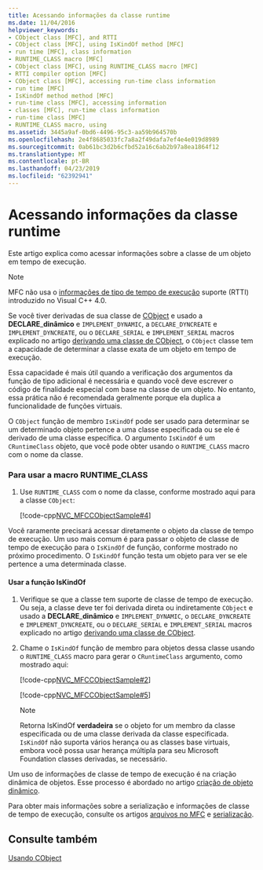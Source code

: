 ```yaml
---
title: Acessando informações da classe runtime
ms.date: 11/04/2016
helpviewer_keywords:
- CObject class [MFC], and RTTI
- CObject class [MFC], using IsKindOf method [MFC]
- run time [MFC], class information
- RUNTIME_CLASS macro [MFC]
- CObject class [MFC], using RUNTIME_CLASS macro [MFC]
- RTTI compiler option [MFC]
- CObject class [MFC], accessing run-time class information
- run time [MFC]
- IsKindOf method method [MFC]
- run-time class [MFC], accessing information
- classes [MFC], run-time class information
- run-time class [MFC]
- RUNTIME_CLASS macro, using
ms.assetid: 3445a9af-0bd6-4496-95c3-aa59b964570b
ms.openlocfilehash: 2e4f8685033fc7a8a2f49dafa7ef4e4e019d8989
ms.sourcegitcommit: 0ab61bc3d2b6cfbd52a16c6ab2b97a8ea1864f12
ms.translationtype: MT
ms.contentlocale: pt-BR
ms.lasthandoff: 04/23/2019
ms.locfileid: "62392941"
---
```

# <a name="accessing-run-time-class-information"></a>Acessando informações da classe runtime

Este artigo explica como acessar informações sobre a classe de um objeto em tempo de execução.

> [!NOTE]
>  MFC não usa o [informações de tipo de tempo de execução](../cpp/run-time-type-information.md) suporte (RTTI) introduzido no Visual C++ 4.0.

Se você tiver derivadas de sua classe de [CObject](../mfc/reference/cobject-class.md) e usado a **DECLARE**_**dinâmico** e `IMPLEMENT_DYNAMIC`, a `DECLARE_DYNCREATE` e `IMPLEMENT_DYNCREATE`, ou o `DECLARE_SERIAL` e `IMPLEMENT_SERIAL` macros explicado no artigo [derivando uma classe de CObject](../mfc/deriving-a-class-from-cobject.md), o `CObject` classe tem a capacidade de determinar a classe exata de um objeto em tempo de execução.

Essa capacidade é mais útil quando a verificação dos argumentos da função de tipo adicional é necessária e quando você deve escrever o código de finalidade especial com base na classe de um objeto. No entanto, essa prática não é recomendada geralmente porque ela duplica a funcionalidade de funções virtuais.

O `CObject` função de membro `IsKindOf` pode ser usado para determinar se um determinado objeto pertence a uma classe especificada ou se ele é derivado de uma classe específica. O argumento `IsKindOf` é um `CRuntimeClass` objeto, que você pode obter usando o `RUNTIME_CLASS` macro com o nome da classe.

### <a name="to-use-the-runtimeclass-macro"></a>Para usar a macro RUNTIME_CLASS

1. Use `RUNTIME_CLASS` com o nome da classe, conforme mostrado aqui para a classe `CObject`:

   [!code-cpp[NVC_MFCCObjectSample#4](../mfc/codesnippet/cpp/accessing-run-time-class-information_1.cpp)]

Você raramente precisará acessar diretamente o objeto da classe de tempo de execução. Um uso mais comum é para passar o objeto de classe de tempo de execução para o `IsKindOf` de função, conforme mostrado no próximo procedimento. O `IsKindOf` função testa um objeto para ver se ele pertence a uma determinada classe.

#### <a name="to-use-the-iskindof-function"></a>Usar a função IsKindOf

1. Verifique se que a classe tem suporte de classe de tempo de execução. Ou seja, a classe deve ter foi derivada direta ou indiretamente `CObject` e usado a **DECLARE**_**dinâmico** e `IMPLEMENT_DYNAMIC`, o `DECLARE_DYNCREATE` e `IMPLEMENT_DYNCREATE`, ou o `DECLARE_SERIAL` e `IMPLEMENT_SERIAL` macros explicado no artigo [derivando uma classe de CObject](../mfc/deriving-a-class-from-cobject.md).

1. Chame o `IsKindOf` função de membro para objetos dessa classe usando o `RUNTIME_CLASS` macro para gerar o `CRuntimeClass` argumento, como mostrado aqui:

   [!code-cpp[NVC_MFCCObjectSample#2](../mfc/codesnippet/cpp/accessing-run-time-class-information_2.h)]

   [!code-cpp[NVC_MFCCObjectSample#5](../mfc/codesnippet/cpp/accessing-run-time-class-information_3.cpp)]

    > [!NOTE]
    >  Retorna IsKindOf **verdadeira** se o objeto for um membro da classe especificada ou de uma classe derivada da classe especificada. `IsKindOf` não suporta vários herança ou as classes base virtuais, embora você possa usar herança múltipla para seu Microsoft Foundation classes derivadas, se necessário.

Um uso de informações de classe de tempo de execução é na criação dinâmica de objetos. Esse processo é abordado no artigo [criação de objeto dinâmico](../mfc/dynamic-object-creation.md).

Para obter mais informações sobre a serialização e informações de classe de tempo de execução, consulte os artigos [arquivos no MFC](../mfc/files-in-mfc.md) e [serialização](../mfc/serialization-in-mfc.md).

## <a name="see-also"></a>Consulte também

[Usando CObject](../mfc/using-cobject.md)
